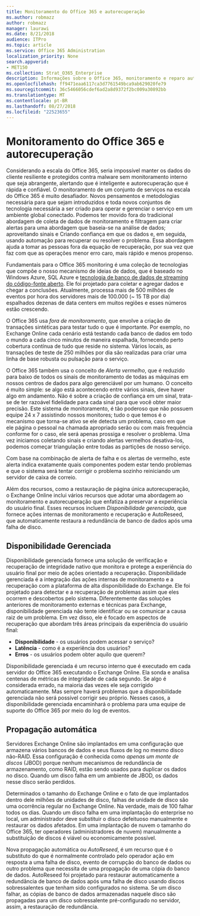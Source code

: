 ```yaml
---
title: Monitoramento do Office 365 e autorecuperação
ms.author: robmazz
author: robmazz
manager: laurawi
ms.date: 8/21/2018
audience: ITPro
ms.topic: article
ms.service: Office 365 Administration
localization_priority: None
search.appverid:
- MET150
ms.collection: Strat_O365_Enterprise
description: Informações sobre o Office 365, monitoramento e reparo automático de recursos.
ms.openlocfilehash: ff9471eaa6117ca3d7761549bca9ab629020fe79
ms.sourcegitcommit: 36c5466056cdef6ad2a8d9372f2bc009a30892bb
ms.translationtype: MT
ms.contentlocale: pt-BR
ms.lasthandoff: 08/27/2018
ms.locfileid: "22523655"
---
```

# <a name="office-365-monitoring-and-self-healing"></a>Monitoramento do Office 365 e autorecuperação
Considerando a escala do Office 365, seria impossível manter os dados do cliente resiliente e protegidos contra malware sem monitoramento interno que seja abrangente, alertando que é inteligente e autorecuperação que é rápida e confiável. O monitoramento de um conjunto de serviços na escala do Office 365 é muito desafiador. Novos pensamentos e metodologias necessária para que sejam introduzidos e toda novos conjuntos de tecnologia necessária a ser criado para operar e gerenciar o serviço em um ambiente global conectado. Podemos ter movido fora do tradicional abordagem de coleta de dados de monitoramento e filtragem para criar alertas para uma abordagem que baseia-se na análise de dados; aproveitando sinais e Criando confiança em que os dados e, em seguida, usando automação para recuperar ou resolver o problema. Essa abordagem ajuda a tomar as pessoas fora da equação de recuperação, por sua vez que faz com que as operações menor erro caro, mais rápido e menos propenso. 

Fundamentais para o Office 365 monitoring é uma coleção de tecnologias que compõe o nosso mecanismo de ideias de dados, que é baseado no Windows Azure, SQL Azure e [tecnologia de banco de dados de streaming do código-fonte aberto](http://cassandra.apache.org/). Ele foi projetado para coletar e agregar dados e chegar a conclusões. Atualmente, processa mais de 500 milhões de eventos por hora dos servidores mais de 100.000 (~ 15 TB por dia) espalhados dezenas de data centers em muitos regiões e esses números estão crescendo. 

O Office 365 usa *fora de monitoramento*, que envolve a criação de transações sintéticas para testar tudo o que é importante. Por exemplo, no Exchange Online cada cenário está testando cada banco de dados em todo o mundo a cada cinco minutos de maneira espalhada, fornecendo perto cobertura contínua de tudo que reside no sistema. Vários locais, as transações de teste de 250 milhões por dia são realizadas para criar uma linha de base robusta ou pulsação para o serviço. 

O Office 365 também usa o conceito de *Alerta vermelho*, que é reduzido para baixo de todos os sinais de monitoramento de todas as máquinas em nossos centros de dados para algo gerenciável por um humano. O conceito é muito simple: se algo está acontecendo entre vários sinais, deve haver algo em andamento. Não é sobre a criação de confiança em um sinal, trata-se de ter razoável fidelidade para cada sinal para que você obter maior precisão. Este sistema de monitoramento, é tão poderoso que não possuem equipe 24 x 7 assistindo nossos monitores; tudo o que temos é o mecanismo que torna-se ativo se ele detecta um problema, caso em que ele página o pessoal na chamada apropriado serão ou com mais frequência conforme for o caso, ele será apenas prossiga e resolver o problema. Uma vez iniciamos coletando sinais e criando alertas vermelhos desativa-los, podemos começar triangulação entre todas as partições de nosso serviço. 

Com base na combinação de alerta de falha e os alertas de vermelho, este alerta indica exatamente quais componentes podem estar tendo problemas e que o sistema será tentar corrigir o problema sozinho reiniciando um servidor de caixa de correio. 

Além dos recursos, como a restauração de página única autorecuperação, o Exchange Online inclui vários recursos que adotar uma abordagem ao monitoramento e autorecuperação que enfatiza a preservar a experiência do usuário final. Esses recursos incluem *Disponibilidade gerenciada*, que fornece ações internas de monitoramento e recuperação e AutoReseed, que automaticamente restaura a redundância de banco de dados após uma falha de disco. 

## <a name="managed-availability"></a>Disponibilidade Gerenciada 
Disponibilidade gerenciada fornece uma solução de verificação e recuperação de integridade nativo que monitora e protege a experiência do usuário final por meio de ações orientado a recuperação. Disponibilidade gerenciada é a integração das ações internas de monitoramento e a recuperação com a plataforma de alta disponibilidade do Exchange. Ele foi projetado para detectar e a recuperação de problemas assim que eles ocorrem e descobertos pelo sistema. Diferentemente das soluções anteriores de monitoramento externas e técnicas para Exchange, disponibilidade gerenciada não tente identificar ou se comunicar a causa raiz de um problema. Em vez disso, ele é focado em aspectos de recuperação que abordam três áreas principais da experiência do usuário final: 
- **Disponibilidade** - os usuários podem acessar o serviço? 
- **Latência** - como é a experiência dos usuários? 
- **Erros** - os usuários podem obter aquilo que querem? 

Disponibilidade gerenciada é um recurso interno que é executado em cada servidor do Office 365 executando o Exchange Online. Ela sonda e analisa centenas de métricas de integridade de cada segundo. Se algo é considerada errado, na maioria das vezes ele seja corrigido automaticamente. Mas sempre haverá problemas que a disponibilidade gerenciada não será possível corrigir seu próprio. Nesses casos, a disponibilidade gerenciada encaminhará o problema para uma equipe de suporte do Office 365 por meio do log de eventos. 

## <a name="autoreseed"></a>Propagação automática 
Servidores Exchange Online são implantados em uma configuração que armazena vários bancos de dados e seus fluxos de log no mesmo disco não-RAID. Essa configuração é conhecida como *apenas um monte de discos* (JBOD) porque nenhum mecanismos de redundância de armazenamento, como RAID, estão sendo usados para duplicar os dados no disco. Quando um disco falha em um ambiente de JBOD, os dados nesse disco serão perdidos. 

Determinados o tamanho do Exchange Online e o fato de que implantados dentro dele milhões de unidades de disco, falhas de unidade de disco são uma ocorrência regular no Exchange Online. Na verdade, mais de 100 falhar todos os dias. Quando um disco falha em uma implantação do enterprise no local, um administrador deve substituir o disco defeituoso manualmente e restaurar os dados afetados. Em uma implantação de nuvem o tamanho do Office 365, ter operadores (administradores de nuvem) manualmente a substituição de discos é viável ou economicamente possível. 

Nova propagação automática ou *AutoReseed*, é um recurso que é o substituto do que é normalmente controlado pelo operador ação em resposta a uma falha de disco, evento de corrupção do banco de dados ou outro problema que necessita de uma propagação de uma cópia do banco de dados. AutoReseed foi projetado para restaurar automaticamente a redundância de banco de dados após uma falha de disco usando discos sobressalentes que tenham sido configurados no sistema. Se um disco falhar, as cópias de banco de dados armazenadas naquele disco são propagadas para um disco sobressalente pré-configurado no servidor, assim, a restauração de redundância. 